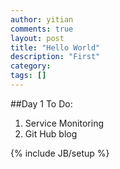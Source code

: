 ```yaml
---
author: yitian
comments: true
layout: post
title: "Hello World"
description: "First"
category: 
tags: []
---
```


##Day 1
To Do: 
1. Service Monitoring 
2. Git Hub blog 

{% include JB/setup %}



